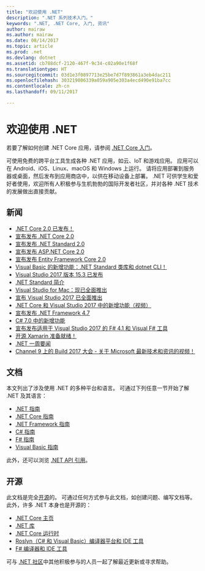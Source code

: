 ```yaml
---
title: "欢迎使用 .NET"
description: ".NET 系列技术入门。"
keywords: ".NET, .NET Core, 入门, 资讯"
author: mairaw
ms.author: mairaw
ms.date: 08/14/2017
ms.topic: article
ms.prod: .net
ms.devlang: dotnet
ms.assetid: cb788dcf-2120-467f-9c34-c02a90e1f68f
ms.translationtype: HT
ms.sourcegitcommit: 03d1e3f0897713e25be7d7f893861a3eb4dac211
ms.openlocfilehash: 303219086339a059a905e303a4ecd490e91ba7cc
ms.contentlocale: zh-cn
ms.lasthandoff: 09/11/2017

---
```

# <a name="welcome-to-net"></a>欢迎使用 .NET

若要了解如何创建 .NET Core 应用，请参阅 [.NET Core 入门](core/get-started.md)。

可使用免费的跨平台工具生成各种 .NET 应用，如云、IoT 和游戏应用。 应用可以在 Android、iOS、Linux、macOS 和 Windows 上运行。 请将应用部署到服务器或桌面，然后发布到应用商店中，以供在移动设备上部署。 .NET 可供学生和爱好者使用，欢迎所有人积极参与生机勃勃的国际开发者社区，并对各种 .NET 技术的发展做出直接贡献。

## <a name="news"></a>新闻

- [.NET Core 2.0 已发布！](https://channel9.msdn.com/Blogs/dotnet/NET-Core-20-Released)
- [宣布发布 .NET Core 2.0](https://blogs.msdn.microsoft.com/dotnet/2017/08/14/announcing-net-core-2-0/)
- [宣布发布 .NET Standard 2.0](https://blogs.msdn.microsoft.com/dotnet/2017/08/14/announcing-net-standard-2-0/)
- [宣布发布 ASP.NET Core 2.0](https://blogs.msdn.microsoft.com/webdev/2017/08/14/announcing-asp-net-core-2-0/)
- [宣布发布 Entity Framework Core 2.0](https://blogs.msdn.microsoft.com/dotnet/2017/08/14/announcing-entity-framework-core-2-0/)
- [Visual Basic 的新增功能：.NET Standard 类库和 dotnet CLI！](https://blogs.msdn.microsoft.com/vbteam/2017/08/14/new-for-visual-basic-net-standard-class-libraries-and-the-dotnet-cli/)
- [Visual Studio 2017 版本 15.3 已发布](https://blogs.msdn.microsoft.com/visualstudio/2017/08/14/visual-studio-2017-version-15-3-released/)
- [.NET Standard 简介](https://blogs.msdn.microsoft.com/dotnet/2016/09/26/introducing-net-standard/)
- [Visual Studio for Mac：现已全面推出](https://blogs.msdn.microsoft.com/visualstudio/2017/05/10/visual-studio-for-mac-now-generally-available/)
- [宣布 Visual Studio 2017 已全面推出](https://blogs.msdn.microsoft.com/visualstudio/2017/03/07/announcing-visual-studio-2017-general-availability-and-more/)
- [.NET Core 和 Visual Studio 2017 中的新增功能（视频）](https://channel9.msdn.com/events/Visual-Studio/Visual-Studio-2017-Launch/T108)
- [宣布发布 .NET Framework 4.7](https://blogs.msdn.microsoft.com/dotnet/2017/04/05/announcing-the-net-framework-4-7/)
- [C# 7.0 中的新增功能](https://blogs.msdn.microsoft.com/dotnet/2017/03/09/new-features-in-c-7-0/)
- [宣布发布适用于 Visual Studio 2017 的 F# 4.1 和 Visual F# 工具](https://blogs.msdn.microsoft.com/dotnet/2017/03/07/announcing-f-4-1-and-the-visual-f-tools-for-visual-studio-2017-2/)
- [开源 Xamarin 准备就绪！](https://blog.xamarin.com/live-from-evolve-open-source-xamarin-ready-for-you/)
- [.NET 一周要闻](https://blogs.msdn.microsoft.com/dotnet/tag/week-in-net/)
- [Channel 9 上的 Build 2017 大会 - 关于 Microsoft 最新技术和资讯的视频！](https://channel9.msdn.com/?wt.mc_id=build_hp#programGuide)

## <a name="documentation"></a>文档

本文列出了涉及使用 .NET 的多种平台和语言。  可通过下列任意一节开始了解 .NET 及其语言：

- [.NET 指南](standard/index.md)
- [.NET Core 指南](core/index.md)
- [.NET Framework 指南](framework/index.md)
- [C# 指南](csharp/index.md)
- [F# 指南](fsharp/index.md)
- [Visual Basic 指南](visual-basic/index.md)

此外，还可以浏览 [.NET API 引用](/dotnet/api)。

## <a name="open-source"></a>开源

此文档是完全[开源](https://github.com/dotnet/docs)的。 可通过任何方式参与此文档，如创建问题、编写文档等。  此外，许多 .NET 本身也是开源的：

- [.NET Core 主页](https://github.com/dotnet/core)
- [.NET 库](https://github.com/dotnet/corefx)
- [.NET Core 运行时](https://github.com/dotnet/coreclr)
- [Roslyn（C# 和 Visual Basic）编译器平台和 IDE 工具](https://github.com/dotnet/roslyn)
- [F# 编译器和 IDE 工具](https://github.com/microsoft/visualfsharp)

可与 [.NET 社区](https://www.microsoft.com/net/community)中其他积极参与的人员一起了解最近更新或寻求帮助。

